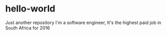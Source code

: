 # hello-world
Just another repository
I'm a software engineer, It's the highest paid job in South Africa for 2016
